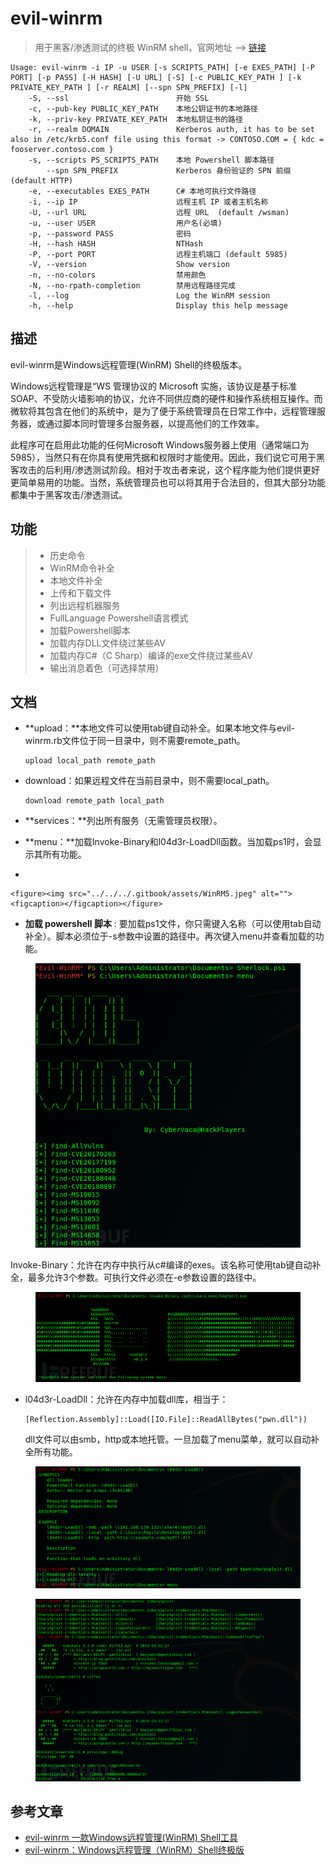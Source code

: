 # evil-winrm

> 用于黑客/渗透测试的终极 WinRM shell，官网地址 --> [链接](https://github.com/Hackplayers/evil-winrm)

```shell
Usage: evil-winrm -i IP -u USER [-s SCRIPTS_PATH] [-e EXES_PATH] [-P PORT] [-p PASS] [-H HASH] [-U URL] [-S] [-c PUBLIC_KEY_PATH ] [-k PRIVATE_KEY_PATH ] [-r REALM] [--spn SPN_PREFIX] [-l]
    -S, --ssl                        开始 SSL
    -c, --pub-key PUBLIC_KEY_PATH    本地公钥证书的本地路径
    -k, --priv-key PRIVATE_KEY_PATH  本地私钥证书的路径
    -r, --realm DOMAIN               Kerberos auth, it has to be set also in /etc/krb5.conf file using this format -> CONTOSO.COM = { kdc = fooserver.contoso.com }
    -s, --scripts PS_SCRIPTS_PATH    本地 Powershell 脚本路径
        --spn SPN_PREFIX             Kerberos 身份验证的 SPN 前缀 (default HTTP)
    -e, --executables EXES_PATH      C# 本地可执行文件路径
    -i, --ip IP                      远程主机 IP 或者主机名称
    -U, --url URL                    远程 URL  (default /wsman)
    -u, --user USER                  用户名(必填)
    -p, --password PASS              密码
    -H, --hash HASH                  NTHash
    -P, --port PORT                  远程主机端口 (default 5985)
    -V, --version                    Show version
    -n, --no-colors                  禁用颜色
    -N, --no-rpath-completion        禁用远程路径完成
    -l, --log                        Log the WinRM session
    -h, --help                       Display this help message
```

## 描述

evil-winrm是Windows远程管理(WinRM) Shell的终极版本。

Windows远程管理是“WS 管理协议的 Microsoft 实施，该协议是基于标准 SOAP、不受防火墙影响的协议，允许不同供应商的硬件和操作系统相互操作。而微软将其包含在他们的系统中，是为了便于系统管理员在日常工作中，远程管理服务器，或通过脚本同时管理多台服务器，以提高他们的工作效率。

此程序可在启用此功能的任何Microsoft Windows服务器上使用（通常端口为5985），当然只有在你具有使用凭据和权限时才能使用。因此，我们说它可用于黑客攻击的后利用/渗透测试阶段。相对于攻击者来说，这个程序能为他们提供更好更简单易用的功能。当然，系统管理员也可以将其用于合法目的，但其大部分功能都集中于黑客攻击/渗透测试。

## 功能

> * 历史命令
> * WinRM命令补全
> * 本地文件补全
> * 上传和下载文件
> * 列出远程机器服务
> * FullLanguage Powershell语言模式
> * 加载Powershell脚本
> * 加载内存DLL文件绕过某些AV
> * 加载内存C#（C Sharp）编译的exe文件绕过某些AV
> * 输出消息着色（可选择禁用）

## 文档

*   \*\*upload：\*\*本地文件可以使用tab键自动补全。如果本地文件与evil-winrm.rb文件位于同一目录中，则不需要remote\_path。

    ```shell
    upload local_path remote_path
    ```
*   download：如果远程文件在当前目录中，则不需要local\_path。

    ```shell
    download remote_path local_path
    ```
* \*\*services：\*\*列出所有服务（无需管理员权限）。
* \*\*menu：\*\*加载Invoke-Binary和l04d3r-LoadDll函数。当加载ps1时，会显示其所有功能。
*

    <figure><img src="../../../.gitbook/assets/WinRM5.jpeg" alt=""><figcaption></figcaption></figure>
* **加载 powershell 脚本** : 要加载ps1文件，你只需键入名称（可以使用tab自动补全）。脚本必须位于-s参数中设置的路径中。再次键入menu并查看加载的功能。

<figure><img src="../../../.gitbook/assets/WINRM6.jpeg" alt=""><figcaption></figcaption></figure>

Invoke-Binary：允许在内存中执行从c#编译的exes。该名称可使用tab键自动补全，最多允许3个参数。可执行文件必须在-e参数设置的路径中。

<figure><img src="../../../.gitbook/assets/WINRM7.jpeg" alt=""><figcaption></figcaption></figure>

*   l04d3r-LoadDll：允许在内存中加载dll库，相当于：

    ```shell
    [Reflection.Assembly]::Load([IO.File]::ReadAllBytes("pwn.dll"))
    ```

    dll文件可以由smb，http或本地托管。一旦加载了menu菜单，就可以自动补全所有功能。

<figure><img src="../../../.gitbook/assets/WINRM8.jpeg" alt=""><figcaption></figcaption></figure>

<figure><img src="../../../.gitbook/assets/WINRM9.jpeg" alt=""><figcaption></figcaption></figure>

## 参考文章

* [evil-winrm 一款Windows远程管理(WinRM) Shell工具](https://freewechat.com/a/MzAxMjE3ODU3MQ==/2650464653/4)
* [evil-winrm：Windows远程管理（WinRM）Shell终极版](https://www.freebuf.com/sectool/210479.html)
